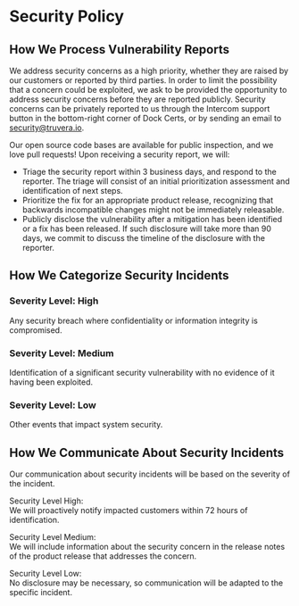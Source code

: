 # Security Policy

## How We Process Vulnerability Reports

We address security concerns as a high priority, whether they are raised by our customers or reported by third parties. In order to limit the possibility that a concern could be exploited, we ask to be provided the opportunity to address security concerns before they are reported publicly. Security concerns can be privately reported to us through the Intercom support button in the bottom-right corner of Dock Certs, or by sending an email to security@truvera.io.

Our open source code bases are available for public inspection, and we love pull requests! Upon receiving a security report, we will:

* Triage the security report within 3 business days, and respond to the reporter. The triage will consist of an initial prioritization assessment and identification of next steps.
* Prioritize the fix for an appropriate product release, recognizing that backwards incompatible changes might not be immediately releasable.
* Publicly disclose the vulnerability after a mitigation has been identified or a fix has been released. If such disclosure will take more than 90 days, we commit to discuss the timeline of the disclosure with the reporter.

## How We Categorize Security Incidents

### Severity Level: High

Any security breach where confidentiality or information integrity is compromised.

### Severity Level: Medium

Identification of a significant security vulnerability with no evidence of it having been exploited.

### Severity Level: Low

Other events that impact system security.

## How We Communicate About Security Incidents

Our communication about security incidents will be based on the severity of the incident.

Security Level High:\
We will proactively notify impacted customers within 72 hours of identification.

Security Level Medium:\
We will include information about the security concern in the release notes of the product release that addresses the concern.

Security Level Low:\
No disclosure may be necessary, so communication will be adapted to the specific incident.
